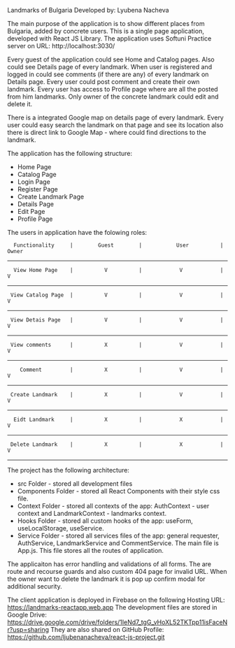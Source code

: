 Landmarks of Bulgaria
Developed by: Lyubena Nacheva

The main purpose of the application is to show different places from Bulgaria, added by concrete users.
This is a single page application, developed with React JS Library.
The application uses Softuni Practice server on URL: http://localhost:3030/

Every guest of the application could see Home and Catalog pages. Also could see Details page of every landmark.
When user is registered and logged in could see comments (if there are any) of every landmark on Details page.
Every user could post comment and create their own landmark. Every user has access to Profile page where are all 
the posted from him landmarks.
Only owner of the concrete landmark could edit and delete it.

There is a integrated Google map on details page of every landmark. Every user could easy search the landmark on that page 
and see its location also there is direct link to Google Map - where could find directions to the landmark.

The application has the following structure:

* Home Page
* Catalog Page
* Login Page
* Register Page
* Create Landmark Page
* Details Page
* Edit Page
* Profile Page

The users in application have the folowing roles:

      Functionality     |        Guest        |           User          |             Owner
---------------------------------------------------------------------------------------------------------------
      View Home Page    |          V          |            V            |               V
---------------------------------------------------------------------------------------------------------------
     View Catalog Page  |          V          |            V            |               V
---------------------------------------------------------------------------------------------------------------
     View Detais Page   |          V          |            V            |               V
---------------------------------------------------------------------------------------------------------------
     View comments      |          X          |            V            |               V
---------------------------------------------------------------------------------------------------------------
        Comment         |          X          |            V            |               V
---------------------------------------------------------------------------------------------------------------
     Create Landmark    |          X          |            V            |               V
---------------------------------------------------------------------------------------------------------------
      Eidt Landmark     |          X          |            X            |               V
---------------------------------------------------------------------------------------------------------------
     Delete Landmark    |          X          |            X            |               V
---------------------------------------------------------------------------------------------------------------

The project has the following architecture:

* src Folder - stored all development files
* Components Folder - stored all React Components with their style css file.
* Context Folder - stored all contexts of the app: AuthContext - user context and LandmarkContext - landmarks context.
* Hooks Folder - stored all custom hooks of the app: useForm, useLocalStorage, useService.
* Service Folder - stored all services files of the app: general requester, AuthService, LandmarkService and CommentService.
The main file is App.js. This file stores all the routes of application.

The applicaiton has error handling and validations of all forms.
The are route and recourse guards and also custom 404 page for invalid URL.
When the owner want to delete the landmark it is pop up confirm modal for additional security.

The client application is deployed in Firebase on the following Hosting URL: https://landmarks-reactapp.web.app
The development files are stored in Google Drive:  https://drive.google.com/drive/folders/1IeNd7_tgG_vHoXL52TKTpp11isFaceNr?usp=sharing 
They are also shared on GitHub Profile: https://github.com/ljubenanacheva/react-js-project.git

